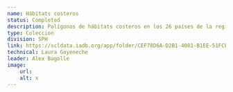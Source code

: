 ```yaml
---
name: Hábitats costeros
status: Completed
description: Polígonos de hábitats costeros en los 26 países de la región de Open IEEM. Estas capas están en formato raw o a nivel subnacional se identifica si a nivel administrativo hay o no presencia de hábitats costeros. 
type: Coleccion
division: SPH
link: https://scldata.iadb.org/app/folder/CEF78D6A-D2B1-4081-B1EE-51FCE2037B0E
technical: Laura Goyeneche
leader: Alex Bagolle
image: 
    url: 
    alt: x
---
```

    